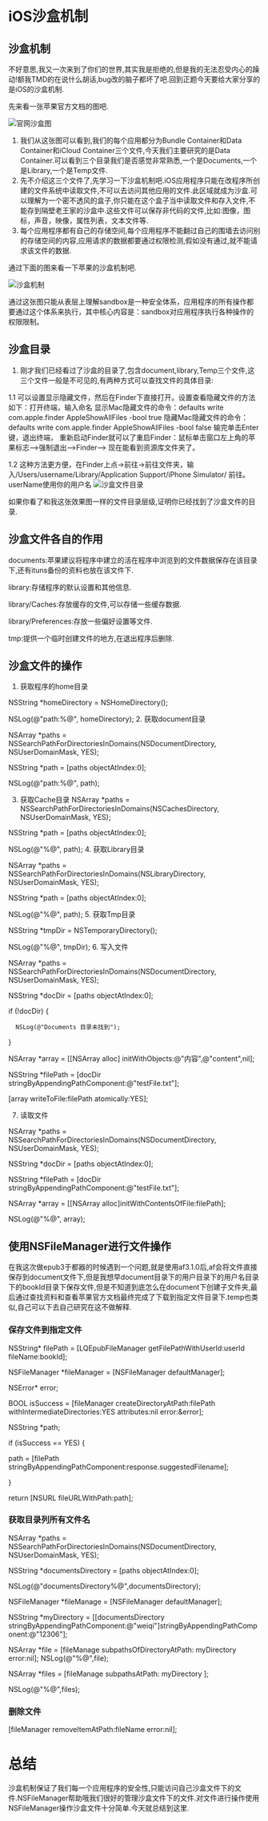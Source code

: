 
# iOS沙盒机制



## 沙盒机制


  不好意思,我又一次来到了你们的世界,其实我是拒绝的,但是我的无法忍受内心的躁动!额我TMD的在说什么胡话,bug改的脑子都坏了吧.回到正题今天要给大家分享的是iOS的沙盒机制.


先来看一张苹果官方文档的图吧.

![官网沙盒图](QQ20160914-0@2x.png)
1. 我们从这张图可以看到,我们的每个应用都分为Bundle Container和Data Container和iCloud Container三个文件,今天我们主要研究的是Data Container.可以看到三个目录我们是否感觉非常熟悉,一个是Documents,一个是Library,一个是Temp文件.
2.  先不介绍这三个文件了,先学习一下沙盒机制吧.iOS应用程序只能在改程序所创建的文件系统中读取文件,不可以去访问其他应用的文件.此区域就成为沙盒.可以理解为一个密不透风的盒子,你只能在这个盒子当中读取文件和存入文件,不能存到隔壁老王家的沙盒中.这些文件可以保存非代码的文件,比如:图像，图标，声音，映像，属性列表，文本文件等.
3.  每个应用程序都有自己的存储空间,每个应用程序不能翻过自己的围墙去访问别的存储空间的内容,应用请求的数据都要通过权限检测,假如没有通过,就不能请求该文件的数据.

通过下面的图来看一下苹果的沙盒机制吧.

![沙盒机制](QQ20160914-1@2x.png)



   通过这张图只能从表层上理解sandbox是一种安全体系，应用程序的所有操作都要通过这个体系来执行，其中核心内容是：sandbox对应用程序执行各种操作的权限限制。
   


## 沙盒目录
1. 刚才我们已经看过了沙盒的目录了,包含document,library,Temp三个文件,这三个文件一般是不可见的,有两种方式可以查找文件的具体目录:
  
  1.1 可以设置显示隐藏文件，然后在Finder下直接打开。设置查看隐藏文件的方法如下：打开终端，输入命名
显示Mac隐藏文件的命令：defaults write com.apple.finder AppleShowAllFiles -bool true
隐藏Mac隐藏文件的命令：defaults write com.apple.finder AppleShowAllFiles -bool false
输完单击Enter键，退出终端，
重新启动Finder就可以了重启Finder：鼠标单击窗口左上角的苹果标志-->强制退出-->Finder-->
现在能看到资源库文件夹了。

  1.2 这种方法更方便，在Finder上点->前往->前往文件夹，输入/Users/username/Library/Application Support/iPhone Simulator/ 前往。userName使用你的用户名
  ![沙盒文件目录](QQ20160914-2@2x.png)
  
如果你看了和我这张效果图一样的文件目录层级,证明你已经找到了沙盒文件的目录.


## 沙盒文件各自的作用

documents:苹果建议将程序中建立的活在程序中浏览到的文件数据保存在该目录下,还有ituns备份的资料也放在该文件下.

library:存储程序的默认设置和其他信息.

library/Caches:存放缓存的文件,可以存储一些缓存数据.

library/Preferences:存放一些偏好设置等文件.

tmp:提供一个临时创建文件的地方,在退出程序后删除.


## 沙盒文件的操作

1. 获取程序的home目录

  NSString *homeDirectory = NSHomeDirectory();
  
  NSLog(@"path:%@", homeDirectory);
2. 获取document目录

  NSArray *paths = NSSearchPathForDirectoriesInDomains(NSDocumentDirectory, NSUserDomainMask, YES);
  
  NSString *path = [paths objectAtIndex:0];
  
  NSLog(@"path:%@", path); 
  
3. 获取Cache目录
NSArray *paths = NSSearchPathForDirectoriesInDomains(NSCachesDirectory, NSUserDomainMask, YES);

  NSString *path = [paths objectAtIndex:0];

  NSLog(@"%@", path);
4. 获取Library目录

  NSArray *paths = NSSearchPathForDirectoriesInDomains(NSLibraryDirectory, NSUserDomainMask, YES);
  
  NSString *path = [paths objectAtIndex:0];
  
  NSLog(@"%@", path);
5.  获取Tmp目录

  NSString *tmpDir = NSTemporaryDirectory();
  
  NSLog(@"%@", tmpDir);
6. 写入文件

  NSArray *paths = NSSearchPathForDirectoriesInDomains(NSDocumentDirectory, NSUserDomainMask, YES);

  NSString *docDir = [paths objectAtIndex:0];
  
  if (!docDir) {
  
      NSLog(@"Documents 目录未找到");        
  }
  
  NSArray *array = [[NSArray alloc] initWithObjects:@"内容",@"content",nil];
  
  NSString *filePath = [docDir stringByAppendingPathComponent:@"testFile.txt"];
    
  [array writeToFile:filePath atomically:YES];

7. 读取文件

  NSArray *paths = NSSearchPathForDirectoriesInDomains(NSDocumentDirectory, NSUserDomainMask, YES);
  
  NSString *docDir = [paths objectAtIndex:0];
  
  NSString *filePath = [docDir stringByAppendingPathComponent:@"testFile.txt"];
    
  NSArray *array = [[NSArray alloc]initWithContentsOfFile:filePath];
    
  NSLog(@"%@", array);
  
  
## 使用NSFileManager进行文件操作

在我这次做epub3于都器的时候遇到一个问题,就是使用af3.1.0后,af会将文件直接保存到document文件下,但是我想早document目录下的用户目录下的用户名目录下的bookId目录下保存文件,但是不知道到底怎么在document下创建子文件夹,最后通过查找资料和查看苹果官方文档最终完成了下载到指定文件目录下.temp也类似,自己可以下去自己研究在这不做解释.

### 保存文件到指定文件



 NSString* filePath = [LQEpubFileManager getFilePathWithUserId:userId fileName:bookId];
 
NSFileManager *fileManager = [NSFileManager defaultManager];

NSError* error;

BOOL isSuccess = [fileManager createDirectoryAtPath:filePath withIntermediateDirectories:YES attributes:nil error:&error];

NSString *path;

if (isSuccess == YES) {

  path = [filePath stringByAppendingPathComponent:response.suggestedFilename];
   
  }
  
return [NSURL fileURLWithPath:path];



### 获取目录列所有文件名

 NSArray *paths = NSSearchPathForDirectoriesInDomains(NSDocumentDirectory, NSUserDomainMask, YES); 
 
 NSString *documentsDirectory = [paths objectAtIndex:0]; 
 
 NSLog(@"documentsDirectory%@",documentsDirectory);  
 
 NSFileManager *fileManage = [NSFileManager defaultManager]; 
 
 NSString *myDirectory = [[documentsDirectory stringByAppendingPathComponent:@"weiqi"]stringByAppendingPathComponent:@"12306"];  
 
 NSArray *file = [fileManage subpathsOfDirectoryAtPath: myDirectory error:nil]; 
 NSLog(@"%@",file);  
 
 NSArray *files = [fileManage subpathsAtPath: myDirectory ]; 
 
 NSLog(@"%@",files); 


### 删除文件



[fileManager removeItemAtPath:fileName error:nil];


# 总结

沙盒机制保证了我们每一个应用程序的安全性,只能访问自己沙盒文件下的文件.NSFileManager帮助哦我们很好的管理沙盒文件下的文件.对文件进行操作使用NSFileManager操作沙盒文件十分简单.今天就总结到这里.












